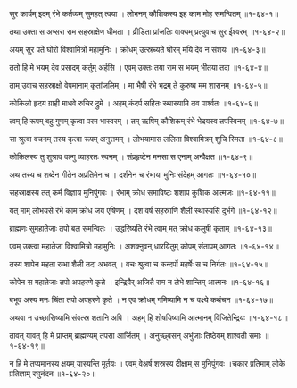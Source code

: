 सुर कार्यम् इदम् रंभे कर्तव्यम् सुमहत् त्वया ।
लोभनम् कौशिकस्य इह काम मोह समन्वितम् ॥१-६४-१॥

तथा उक्ता स अप्सरा राम सहस्राक्षेण धीमता ।
व्रीडिता प्रांजलिः वाक्यम् प्रत्युवाच सुर ईश्वरम् ॥१-६४-२॥

अयम् सुर पते घोरो विश्वामित्रो महामुनिः ।
क्रोधम् उत्स्रच्यते घोरम् मयि देव न संशयः ॥१-६४-३॥

ततो हि मे भयम् देव प्रसादम् कर्तुम् अर्हसि ।
एवम् उक्तः तया राम स भयम् भीतया तदा ॥१-६४-४॥

ताम् उवाच सहस्राक्षो वेपमानाम् कृतांजलिम् ।
मा भैषी रंभे भद्रम् ते कुरुष्व मम शासनम् ॥१-६४-५॥

कोकिलो हृदय ग्राही माधवे रुचिर द्रुमे ।
अहम् कंदर्प सहितः स्थास्यामि तव पार्श्वतः ॥१-६४-६॥

त्वम् हि रूपम् बहु गुणम् कृत्वा परम भास्वरम् ।
तम् ऋषिम् कौशिकम् रंभे भेदयस्व तपस्विनम् ॥१-६४-७॥

सा श्रुत्वा वचनम् तस्य कृत्वा रूपम् अनुत्तमम् ।
लोभयामास ललिता विश्वामित्रम् शुचि स्मिता ॥१-६४-८॥

कोकिलस्य तु शुश्राव वल्गु व्याहरतः स्वनम् ।
संप्रहृष्टेन मनसा स एनाम् अन्वैक्षत ॥१-६४-९॥

अथ तस्य च शब्देन गीतेन अप्रतिमेन च ।
दर्शनेन च रंभाया मुनिः संदेहम् आगतः ॥१-६४-१०॥

सहस्राक्षस्य तत् कर्म विज्ञाय मुनिपुंगवः ।
रंभाम् क्रोध समाविष्टः शशाप कुशिक आत्मजः ॥१-६४-११॥

यत् माम् लोभयसे रंभे काम क्रोध जय एषिणम् ।
दश वर्ष सहस्राणि शैली स्थास्यसि दुर्भगे ॥१-६४-१२॥

ब्राह्मणः सुमहातेजाः तपो बल समन्वितः ।
उद्धरिष्यति रंभे त्वाम् मत् क्रोध कलुषी कृताम् ॥१-६४-१३॥

एवम् उक्त्वा महातेजा विश्वामित्रो महामुनिः ।
अशक्नुवन् धारयितुम् कोपम् संतापम् आगतः ॥१-६४-१४॥

तस्य शापेन महता रम्भा शैली तदा अभवत् ।
वचः श्रुत्वा च कन्दर्पो महर्षेः स च निर्गतः ॥१-६४-१५॥

कोपेन स महातेजाः तपो अपहरणे कृते ।
इन्द्रियैर् अजितै राम न लेभे शान्तिम् आत्मनः ॥१-६४-१६॥

बभूव अस्य मनः चिंता तपो अपहरणे कृते ।
न एव क्रोधम् गमिष्यामि न च वक्ष्ये कथंचन ॥१-६४-१७॥

अथवा न उच्छासिष्यामि संवत्स्र शतानि अपि ।
अहम् हि शोषयिष्यामि आत्मानम् विजितेन्द्रियः ॥१-६४-१८॥

तावत् यावत् हि मे प्राप्तम् ब्राह्मण्यम् तपसा आर्जितम् ।
अनुच्छ्वसन् अभुंजाः तिष्ठेयम् शाश्वती समाः ॥१-६४-१९॥

न हि मे तप्यमानस्य क्षयम् यास्यन्ति मूर्तयः ।
एवम् वेअर्ष शस्रस्य दीक्षाम् स मुनिपुंगवः ।चकार प्रतिमाम् लोके प्रतिज्ञाम् रघुनंदन ॥१-६४-२०॥

